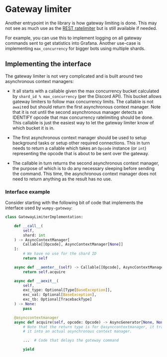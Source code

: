 # Gateway limiter

Another entrypoint in the library is how gateway limiting is done. This may not
see as much use as the [REST ratelimiter](rest-ratelimiter.md) but is still
available if needed.

For example, you can use this to implement logging on all gateway commands sent
to get statistics into Grafana. Another use-case is implementing
`max_concurrency` for bigger bots using multiple shards.

## Implementing the interface

The gateway limiter is not very complicated and is built around two
asynchronous context managers:

- It all starts with a callable given the max concurrency bucket calculated by
  `shard_id % max_concurrency` (per the Discord API). This bucket allows
  gateway limiters to follow max concurrency limits. The callable is not
  `await`ed but should return the first asynchronous context manager. Note that
  it is not until the second asynchronous manager detects an IDENTIFY opcode
  that max concurrency ratelimiting should be done. This callable is just the
  easiest way to let the gateway limiter know of which bucket it is in.

- The first asynchronous context manager should be used to setup background
  tasks or setup other required connections. This in turn needs to return
  a callable which takes an `Opcode` instance (or `int`) representing the
  opcode that is about to be sent over the gateway.

- The callable in turn returns the second asynchronous context manager, the
  purpose of which is to do any necessary sleeping before sending the command.
  This time, the asynchronous context manager does not need to return anything
  as the result has no use.

### Interface example

Consider starting with the following bit of code that implements the interface
used by `wumpy-gateway`:

```python
class GatewayLimiterImplementation:

    def __call__(
        self,
        shard: int
    ) -> AsyncContextManager[
        Callable[[Opcode], AsyncContextManager[None]]
    ]:
        # We have no use for the shard ID
        return self

    async def __aenter__(self) -> Callable[[Opcode], AsyncContextManager[None]]:
        return self.acquire

    async def __aexit__(
        self,
        exc_type: Optional[Type[BaseException]],
        exc_val: Optional[BaseException],
        exc_tb: Optional[TracebackType]
    ) -> None:
        pass

    @asynccontextmanager
    async def acquire(self, opcode: Opcode) -> AsyncGenerator[None, None]:
        # Note that the return type is for @asynccontextmanager, it transforms
        # it into an actual asynchronous context manager.

        ...  # Code that delays the gateway command

        yield
```
